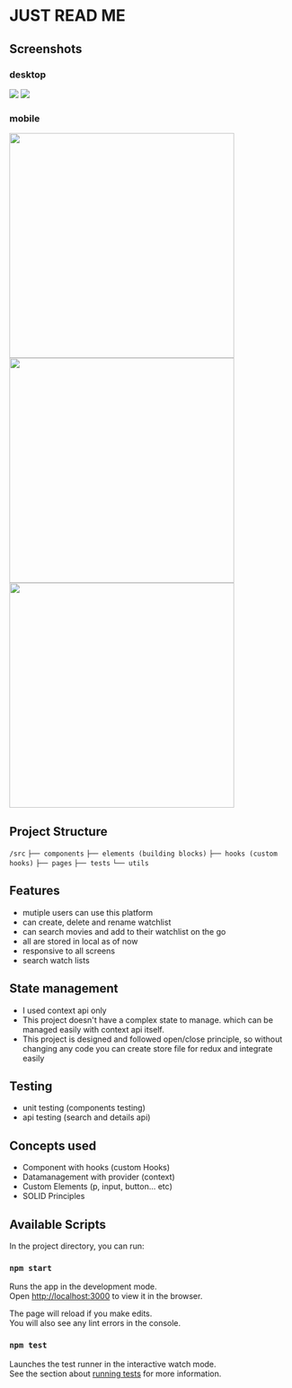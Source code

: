 # JUST READ ME

## Screenshots

### desktop

<img src="https://firebasestorage.googleapis.com/v0/b/assignment-a2356.appspot.com/o/authenicate%2FScreenshot%202024-04-14%20at%209.14.08%E2%80%AFPM-min.png?alt=media&token=16a04d3c-bfae-433e-be56-04d2b299d1aa" style="widht: 200px"  />
<img src="https://firebasestorage.googleapis.com/v0/b/assignment-a2356.appspot.com/o/authenicate%2FScreenshot%202024-04-14%20at%209.14.29%E2%80%AFPM-min.png?alt=media&token=021db410-95f5-451e-9498-3cdb89a28565" />

### mobile

<img src="https://firebasestorage.googleapis.com/v0/b/assignment-a2356.appspot.com/o/authenicate%2FScreenshot%202024-04-14%20at%209.15.43%E2%80%AFPM-min.png?alt=media&token=c65e9535-f4d6-4827-95d8-28eb447257b3" style="height: 400px" />
<img src="https://firebasestorage.googleapis.com/v0/b/assignment-a2356.appspot.com/o/authenicate%2FScreenshot%202024-04-14%20at%209.16.02%E2%80%AFPM-min.png?alt=media&token=2caa34b8-c852-4481-8402-33f2c7ddf267"  style="height: 400px" />
<img src="https://firebasestorage.googleapis.com/v0/b/assignment-a2356.appspot.com/o/authenicate%2FScreenshot%202024-04-14%20at%209.44.44%E2%80%AFPM-min.png?alt=media&token=377db209-0a35-487e-ba45-ada09ed19fe5"  style="height: 400px" />

## Project Structure

`/src`
`├── components`
`├── elements (building blocks)`
`├── hooks (custom hooks)`
`├── pages`
`├── tests`
`└── utils`

## Features

- mutiple users can use this platform
- can create, delete and rename watchlist
- can search movies and add to their watchlist on the go
- all are stored in local as of now
- responsive to all screens
- search watch lists

## State management

- I used context api only
- This project doesn't have a complex state to manage. which can be managed easily with context api itself.
- This project is designed and followed open/close principle, so without changing any code you can create store file for redux and integrate easily

## Testing

- unit testing (components testing)
- api testing (search and details api)

## Concepts used

- Component with hooks (custom Hooks)
- Datamanagement with provider (context)
- Custom Elements (p, input, button... etc)
- SOLID Principles

## Available Scripts

In the project directory, you can run:

### `npm start`

Runs the app in the development mode.\
Open [http://localhost:3000](http://localhost:3000) to view it in the browser.

The page will reload if you make edits.\
You will also see any lint errors in the console.

### `npm test`

Launches the test runner in the interactive watch mode.\
See the section about [running tests](https://facebook.github.io/create-react-app/docs/running-tests) for more information.
